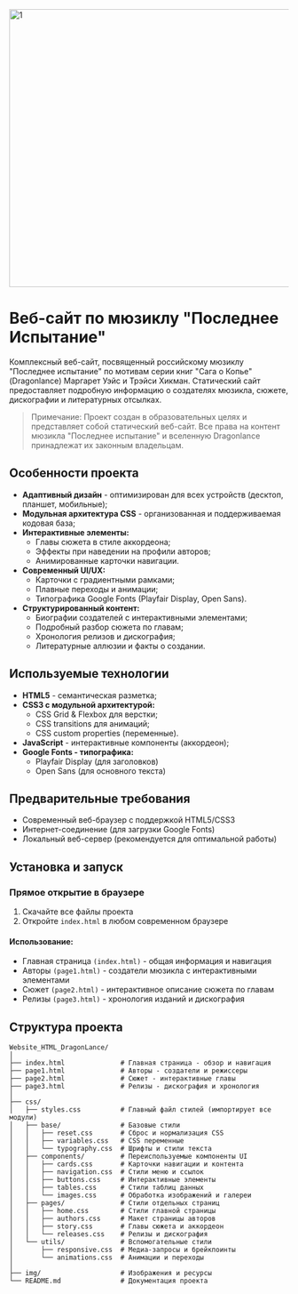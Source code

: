 <img width="850" height="500" alt="1" src="https://github.com/user-attachments/assets/3bce6d8f-e72f-47c9-90b5-be75f28c8164" />

# Веб-сайт по мюзиклу "Последнее Испытание" 

Комплексный веб-сайт, посвященный российскому мюзиклу "Последнее испытание" по мотивам серии книг "Сага о Копье" (Dragonlance) Маргарет Уэйс и Трэйси Хикман. Статический сайт предоставляет подробную информацию о создателях мюзикла, сюжете, дискографии и литературных отсылках.
  >  Примечание: Проект создан в образовательных целях и представляет собой статический веб-сайт. Все права на контент мюзикла "Последнее испытание" и вселенную Dragonlance принадлежат их законным владельцам.
## Особенности проекта

- __Адаптивный дизайн__ - оптимизирован для всех устройств (десктоп, планшет, мобильные);
- __Модульная архитектура CSS__ - организованная и поддерживаемая кодовая база;
- **Интерактивные элементы:**
  - Главы сюжета в стиле аккордеона;
  - Эффекты при наведении на профили авторов;
  - Анимированные карточки навигации.
- **Современный UI/UX:**
  - Карточки с градиентными рамками;
  - Плавные переходы и анимации;
  - Типографика Google Fonts (Playfair Display, Open Sans).
- **Структурированный контент:**
  - Биографии создателей с интерактивными элементами;
  - Подробный разбор сюжета по главам;
  - Хронология релизов и дискография;
  - Литературные аллюзии и факты о создании.
 
## Используемые технологии

- __HTML5__ - семантическая разметка;
- **CSS3 с модульной архитектурой:**
  - CSS Grid & Flexbox для верстки;
  - CSS transitions для анимаций;
  - CSS custom properties (переменные).
- __JavaScript__ - интерактивные компоненты (аккордеон);
- **Google Fonts - типографика:**
  - Playfair Display (для заголовков)
  - Open Sans (для основного текста)

## Предварительные требования
- Современный веб-браузер с поддержкой HTML5/CSS3
- Интернет-соединение (для загрузки Google Fonts)
- Локальный веб-сервер (рекомендуется для оптимальной работы)

## Установка и запуск

### Прямое открытие в браузере
1.  Скачайте все файлы проекта
2.  Откройте `index.html` в любом современном браузере
   
#### Использование:
- Главная страница `(index.html)` - общая информация и навигация
- Авторы `(page1.html)` - создатели мюзикла с интерактивными элементами
- Сюжет `(page2.html)` - интерактивное описание сюжета по главам
- Релизы `(page3.html)` - хронология изданий и дискография

## Структура проекта

```
Website_HTML_DragonLance/
│
├── index.html              # Главная страница - обзор и навигация
├── page1.html              # Авторы - создатели и режиссеры
├── page2.html              # Сюжет - интерактивные главы
├── page3.html              # Релизы - дискография и хронология
│
├── css/
│   ├── styles.css          # Главный файл стилей (импортирует все модули)
│   ├── base/               # Базовые стили
│   │   ├── reset.css       # Сброс и нормализация CSS
│   │   ├── variables.css   # CSS переменные
│   │   └── typography.css  # Шрифты и стили текста
│   ├── components/         # Переиспользуемые компоненты UI
│   │   ├── cards.css       # Карточки навигации и контента
│   │   ├── navigation.css  # Стили меню и ссылок
│   │   ├── buttons.css     # Интерактивные элементы
│   │   ├── tables.css      # Стили таблиц данных
│   │   └── images.css      # Обработка изображений и галереи
│   ├── pages/              # Стили отдельных страниц
│   │   ├── home.css        # Стили главной страницы
│   │   ├── authors.css     # Макет страницы авторов
│   │   ├── story.css       # Главы сюжета и аккордеон
│   │   └── releases.css    # Релизы и дискография
│   └── utils/              # Вспомогательные стили
│       ├── responsive.css  # Медиа-запросы и брейкпоинты
│       └── animations.css  # Анимации и переходы
│
├── img/                    # Изображения и ресурсы
└── README.md               # Документация проекта
```


